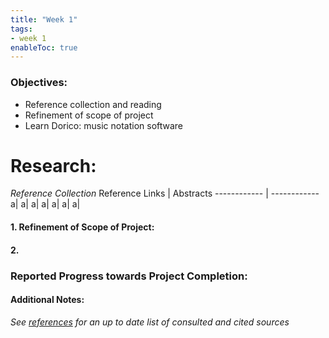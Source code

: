 ```yaml
---
title: "Week 1"
tags:
- week 1
enableToc: true
---
```


### Objectives: 
- Reference collection and reading
- Refinement of scope of project
- Learn Dorico: music notation software


# Research:

_Reference Collection_
Reference Links | Abstracts
------------ | ------------
a| 
a| 
a|
a|
a|
a|
a|



#### 1. Refinement of Scope of Project: 

#### 2. 


### Reported Progress towards Project Completion:


#### Additional Notes:

*See [references](/notes/vault/references.md) for an up to date list of consulted and cited sources*